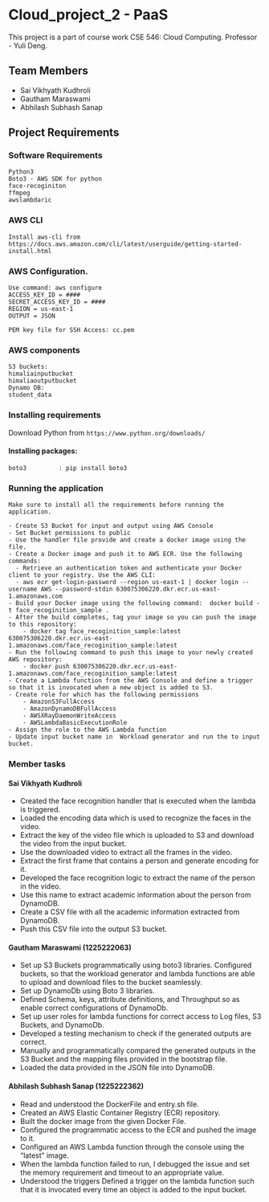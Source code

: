 # Cloud_project_2 - PaaS
This project is a part of course work CSE 546: Cloud Computing.
Professor - Yuli Deng.


## Team Members
- Sai Vikhyath Kudhroli 
- Gautham Maraswami
- Abhilash Subhash Sanap 



## Project Requirements


### Software Requirements
    Python3
    Boto3 - AWS SDK for python
    face-recoginiton
    ffmpeg
    awslambdaric


    
### AWS CLI
    Install aws-cli from 
    https://docs.aws.amazon.com/cli/latest/userguide/getting-started-install.html

### AWS Configuration.
    Use command: aws configure
    ACCESS_KEY_ID = ####
    SECRET_ACCESS_KEY_ID = ####
    REGION = us-east-1
    OUTPUT = JSON

    PEM key file for SSH Access: cc.pem

### AWS components
    S3 buckets:
    himaliainputbucket
    himaliaoutputbucket
    Dynamo DB:
    student_data

### Installing requirements

Download Python from ``https://www.python.org/downloads/``

#### Installing packages:
    boto3         : pip install boto3


### Running the application
    Make sure to install all the requirements before running the application.

    - Create S3 Bucket for input and output using AWS Console
    - Set Bucket permissions to public
    - Use the handler file provide and create a docker image using the file.
    - Create a Docker image and push it to AWS ECR. Use the following commands:
      - Retrieve an authentication token and authenticate your Docker client to your registry. Use the AWS CLI:
      - aws ecr get-login-password --region us-east-1 | docker login --username AWS --password-stdin 630075306220.dkr.ecr.us-east-1.amazonaws.com
    - Build your Docker image using the following command:  docker build -t face_recoginition_sample .
    - After the build completes, tag your image so you can push the image to this repository:
        - docker tag face_recoginition_sample:latest 630075306220.dkr.ecr.us-east-1.amazonaws.com/face_recoginition_sample:latest
    - Run the following command to push this image to your newly created AWS repository:
        - docker push 630075306220.dkr.ecr.us-east-1.amazonaws.com/face_recoginition_sample:latest
    - Create a Lambda function from the AWS Console and define a trigger so that it is invocated when a new object is added to S3.
    - Create role for which has the following permissions
        - AmazonS3FullAccess
        - AmazonDynamoDBFullAccess
        - AWSXRayDaemonWriteAccess
        - AWSLambdaBasicExecutionRole
    - Assign the role to the AWS Lambda function
    - Update input bucket name in  Workload generator and run the to input bucket.

### Member tasks
#### Sai Vikhyath Kudhroli
- Created the face recognition handler that is executed when the lambda is triggered.
- Loaded the encoding data which is used to recognize the faces in the video.
- Extract the key of the video file which is uploaded to S3 and download the video from the input bucket.
- Use the downloaded video to extract all the frames in the video.
- Extract the first frame that contains a person and generate encoding for it.
- Developed the face recognition logic to extract the name of the person in the video.
- Use this name to extract academic information about the person from DynamoDB.
- Create a CSV file with all the academic information extracted from DynamoDB.
- Push this CSV file into the output S3 bucket.


#### Gautham Maraswami (1225222063)
- Set up S3 Buckets programmatically using boto3 libraries.
Configured buckets, so that the workload generator and lambda functions are able to upload and download files to the bucket seamlessly.
- Set up DynamoDb using Boto 3 libraries.
- Defined Schema, keys, attribute definitions, and Throughput so as enable correct configurations of DynamoDb.
- Set up user roles for lambda functions for correct access to Log files, S3 Buckets, and DynamoDb.
- Developed a testing mechanism to check if the generated outputs are correct.
- Manually and programmatically compared the generated outputs in the S3 Bucket and the mapping files provided in the bootstrap file. 
- Loaded the data provided in the JSON file into DynamoDB.


#### Abhilash Subhash Sanap (1225222362)
- Read and understood the DockerFile and entry.sh file.
- Created an AWS Elastic Container Registry (ECR) repository.
- Built the docker image from the given Docker File.
- Configured the programmatic access to the ECR and pushed the image to it.
- Configured an AWS Lambda function through the console using the “latest” image.
- When the lambda function failed to run, I debugged the issue and set the memory requirement and timeout to an appropriate value. 
- Understood the triggers Defined a trigger on the lambda function such that it is invocated every time an object is added to the input bucket.


